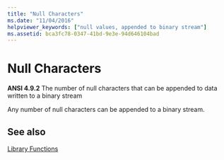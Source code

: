```yaml
---
title: "Null Characters"
ms.date: "11/04/2016"
helpviewer_keywords: ["null values, appended to binary stream"]
ms.assetid: bca3fc78-0347-41bd-9e3e-94d646104bad
---
```

# Null Characters

**ANSI 4.9.2** The number of null characters that can be appended to data written to a binary stream

Any number of null characters can be appended to a binary stream.

## See also

[Library Functions](../c-language/library-functions.md)
